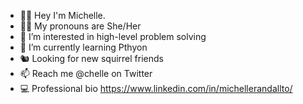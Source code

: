 - 🫶🏻 Hey I'm Michelle. 
- 🏳️‍🌈 My pronouns are She/Her 
- 👀 I’m interested in high-level problem solving
- 🌱 I’m currently learning Pthyon 
- 🐿 Looking for new squirrel friends 
- 📫 Reach me @chelle on Twitter
- 💻 Professional bio https://www.linkedin.com/in/michellerandallto/
